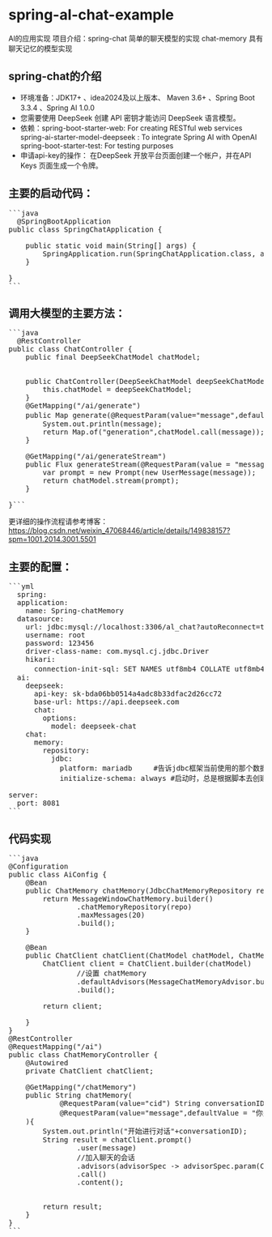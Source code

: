# spring-al-chat-example
Al的应用实现
项目介绍：spring-chat 简单的聊天模型的实现
        chat-memory 具有聊天记忆的模型实现
## spring-chat的介绍
- 环境准备：JDK17+ 、idea2024及以上版本、 Maven 3.6+ 、Spring Boot 3.3.4 、Spring AI 1.0.0
- 您需要使用 DeepSeek 创建 API 密钥才能访问 DeepSeek 语言模型。
- 依赖：spring-boot-starter-web: For creating RESTful web services
spring-ai-starter-model-deepseek : To integrate Spring AI with OpenAI
spring-boot-starter-test: For testing purposes
- 申请api-key的操作：
在DeepSeek 开放平台页面创建一个帐户，并在API Keys 页面生成一个令牌。
## 主要的启动代码：
<pre>```java 
  @SpringBootApplication
public class SpringChatApplication {

    public static void main(String[] args) {
        SpringApplication.run(SpringChatApplication.class, args);
    }

}
```</pre>
## 调用大模型的主要方法：
<pre>```java
  @RestController
public class ChatController {
    public final DeepSeekChatModel chatModel;


    public ChatController(DeepSeekChatModel deepSeekChatModel) {
        this.chatModel = deepSeekChatModel;
    }
    @GetMapping("/ai/generate")
    public Map generate(@RequestParam(value="message",defaultValue="介绍一下自己")String message) {
        System.out.println(message);
        return Map.of("generation",chatModel.call(message));
    }

    @GetMapping("/ai/generateStream")
    public Flux<ChatResponse> generateStream(@RequestParam(value = "message", defaultValue = "Tell me a joke") String message) {
        var prompt = new Prompt(new UserMessage(message));
        return chatModel.stream(prompt);
    }

}```</pre>
更详细的操作流程请参考博客：https://blog.csdn.net/weixin_47068446/article/details/149838157?spm=1001.2014.3001.5501
## 主要的配置：
<pre >```yml
  spring:
  application:
    name: Spring-chatMemory
  datasource:
    url: jdbc:mysql://localhost:3306/al_chat?autoReconnect=true&useUnicode=true&characterEncoding=utf-8&autoReconnect=true
    username: root
    password: 123456
    driver-class-name: com.mysql.cj.jdbc.Driver
    hikari:
      connection-init-sql: SET NAMES utf8mb4 COLLATE utf8mb4_unicode_ci        #确保每条 JDBC 连接都使用 utf8mb4 字符集并指定 utf8mb4_unicode_ci 排序
  ai:
    deepseek:
      api-key: sk-bda06bb0514a4adc8b33dfac2d26cc72
      base-url: https://api.deepseek.com
      chat:
        options:
          model: deepseek-chat
    chat:
      memory:
        repository:
          jdbc:
            platform: mariadb     #告诉jdbc框架当前使用的那个数据库
            initialize-schema: always #启动时，总是根据脚本去创建对应的数据库

server:
  port: 8081
```</pre>
## 代码实现
<pre>```java
@Configuration
public class AiConfig {
    @Bean
    public ChatMemory chatMemory(JdbcChatMemoryRepository repo){
        return MessageWindowChatMemory.builder()
                .chatMemoryRepository(repo)
                .maxMessages(20)
                .build();
    }

    @Bean
    public ChatClient chatClient(ChatModel chatModel, ChatMemory memory){
        ChatClient client = ChatClient.builder(chatModel)
                //设置 chatMemory
                .defaultAdvisors(MessageChatMemoryAdvisor.builder(memory).build())
                .build();

        return client;

    }
}
@RestController
@RequestMapping("/ai")
public class ChatMemoryController {
    @Autowired
    private ChatClient chatClient;

    @GetMapping("/chatMemory")
    public String chatMemory(
            @RequestParam(value="cid") String conversationID,
            @RequestParam(value="message",defaultValue = "你是谁？") String message
    ){
        System.out.println("开始进行对话"+conversationID);
        String result = chatClient.prompt()
                .user(message)
                //加入聊天的会话
                .advisors(advisorSpec -> advisorSpec.param(ChatMemory.CONVERSATION_ID, conversationID))
                .call()
                .content();


        return result;
    }
}
```</pre>
